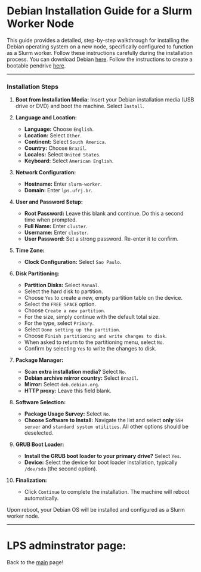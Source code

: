 # Debian Installation Guide for a Slurm Worker Node

This guide provides a detailed, step-by-step walkthrough for installing the Debian operating system on a new node, specifically configured to function as a Slurm worker. Follow these instructions carefully during the installation process. You can download Debian [here](https://drive.google.com/file/d/1YNPPO5Ssl5tpM_stVRoTBEz2mrpjlqD_/view?usp=share_link). Follow the instructions to create a bootable pendrive [here](How_to_create_bootable_pendrive.md).

---

### Installation Steps

1.  **Boot from Installation Media:** Insert your Debian installation media (USB drive or DVD) and boot the machine. Select `Install`.

2.  **Language and Location:**
    * **Language:** Choose `English`.
    * **Location:** Select `Other`.
    * **Continent:** Select `South America`.
    * **Country:** Choose `Brazil`.
    * **Locales:** Select `United States`.
    * **Keyboard:** Select `American English`.

3.  **Network Configuration:**
    * **Hostname:** Enter `slurm-worker`.
    * **Domain:** Enter `lps.ufrj.br`.

4.  **User and Password Setup:**
    * **Root Password:** Leave this blank and continue. Do this a second time when prompted.
    * **Full Name:** Enter `cluster`.
    * **Username:** Enter `cluster`.
    * **User Password:** Set a strong password. Re-enter it to confirm.

5.  **Time Zone:**
    * **Clock Configuration:** Select `Sao Paulo`.

6.  **Disk Partitioning:**
    * **Partition Disks:** Select `Manual`.
    * Select the hard disk to partition.
    * Choose `Yes` to create a new, empty partition table on the device.
    * Select the `FREE SPACE` option.
    * Choose `Create a new partition`.
    * For the size, simply continue with the default total size.
    * For the type, select `Primary`.
    * Select `Done setting up the partition`.
    * Choose `Finish partitioning and write changes to disk`.
    * When asked to return to the partitioning menu, select `No`.
    * Confirm by selecting `Yes` to write the changes to disk.

7.  **Package Manager:**
    * **Scan extra installation media?** Select `No`.
    * **Debian archive mirror country:** Select `Brazil`.
    * **Mirror:** Select `deb.debian.org`.
    * **HTTP proxy:** Leave this field blank.

8.  **Software Selection:**
    * **Package Usage Survey:** Select `No`.
    * **Choose Software to Install:** Navigate the list and select **only** `SSH server` and `standard system utilities`. All other options should be deselected.

9.  **GRUB Boot Loader:**
    * **Install the GRUB boot loader to your primary drive?** Select `Yes`.
    * **Device:** Select the device for boot loader installation, typically `/dev/sda` (the second option).

10. **Finalization:**
    * Click `Continue` to complete the installation. The machine will reboot automatically.

Upon reboot, your Debian OS will be installed and configured as a Slurm worker node.


-----

# LPS adminstrator page:

Back to the [main](https://sites.google.com/lps.ufrj.br/infra/início) page!

